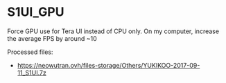 # S1UI_GPU
Force GPU use for Tera UI instead of CPU only. 
On my computer, increase the average FPS by around ~10 

Processed files:
- https://neowutran.ovh/files-storage/Others/YUKIKOO-2017-09-11_S1UI.7z
